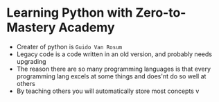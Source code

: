 # Learning Python with Zero-to-Mastery Academy

- Creater of python is `Guido Van Rosum`
- Legacy code is a code written in an old version, and probably needs upgrading
- The reason there are so many programming languages is that every programming lang excels at some things and does'nt do so well at others
- By teaching others you will automatically store most concepts
  v
